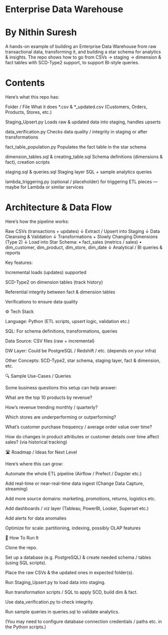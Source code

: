 # Enterprise Data Warehouse 
# By Nithin Suresh


A hands-on example of building an Enterprise Data Warehouse from raw transactional data, transforming it, and building a star schema for analytics & insights. The repo shows how to go from CSVs → staging → dimension & fact tables with SCD-Type2 support, to support BI-style queries.

# Contents

Here’s what this repo has:

Folder / File	What it does
*.csv & *_updated.csv (Customers, Orders, Products, Stores, etc.)	

Staging_Upsert.py	Loads raw & updated data into staging, handles upserts

data_verification.py	Checks data quality / integrity in staging or after transformations

fact_table_population.py	Populates the fact table in the star schema

dimension_tables.sql & creating_table.sql	Schema definitions (dimensions & fact), creation scripts

staging.sql & queries.sql	Staging layer SQL + sample analytics queries

lambda_triggering.py	(optional / placeholder) for triggering ETL pieces — maybe for Lambda or similar services

# Architecture & Data Flow

Here’s how the pipeline works:

Raw CSVs (transactions + updates)
     ↓ Extract / Upsert into Staging
     ↓ Data Cleansing & Validation
     ↓ Transformations + Slowly Changing Dimensions (Type 2)
     ↓ Load into Star Schema:
           • fact_sales (metrics / sales)
           • dim_customer, dim_product, dim_store, dim_date
     ↓ Analytical / BI queries & reports


Key features:

Incremental loads (updates) supported

SCD-Type2 on dimension tables (track history)

Referential integrity between fact & dimension tables

Verifications to ensure data quality

⚙️ Tech Stack

Language: Python (ETL scripts, upsert logic, validation etc.)

SQL: For schema definitions, transformations, queries

Data Source: CSV files (raw + incremental)

DW Layer: Could be PostgreSQL / Redshift / etc. (depends on your infra)

Other Concepts: SCD-Type2, star schema, staging layer, fact & dimension, etc.

🔍 Sample Use-Cases / Queries

Some business questions this setup can help answer:

What are the top 10 products by revenue?

How’s revenue trending monthly / quarterly?

Which stores are underperforming or outperforming?

What’s customer purchase frequency / average order value over time?

How do changes in product attributes or customer details over time affect sales? (via historical tracking)

🛣️ Roadmap / Ideas for Next Level

Here’s where this can grow:

Automate the whole ETL pipeline (Airflow / Prefect / Dagster etc.)

Add real-time or near-real-time data ingest (Change Data Capture, streaming)

Add more source domains: marketing, promotions, returns, logistics etc.

Add dashboards / viz layer (Tableau, PowerBI, Looker, Superset etc.)

Add alerts for data anomalies

Optimize for scale: partitioning, indexing, possibly OLAP features

🧩 How To Run It

Clone the repo.

Set up a database (e.g. PostgreSQL) & create needed schema / tables (using SQL scripts).

Place the raw CSVs & the updated ones in expected folder(s).

Run Staging_Upsert.py to load data into staging.

Run transformation scripts / SQL to apply SCD, build dim & fact.

Use data_verification.py to check integrity.

Run sample queries in queries.sql to validate analytics.

(You may need to configure database connection credentials / paths etc. in the Python scripts.)

